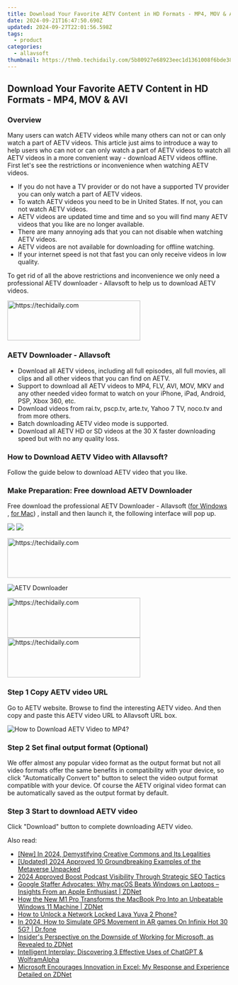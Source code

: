 ```yaml
---
title: Download Your Favorite AETV Content in HD Formats - MP4, MOV & AVI
date: 2024-09-21T16:47:50.690Z
updated: 2024-09-27T22:01:56.598Z
tags:
  - product
categories:
  - allavsoft
thumbnail: https://thmb.techidaily.com/5b80927e68923eec1d1361008f6bde3827f135dcc6188baf767c77fe55f4ad9e.png
---
```


## Download Your Favorite AETV Content in HD Formats - MP4, MOV & AVI

### Overview

Many users can watch AETV videos while many others can not or can only watch a part of AETV videos. This article just aims to introduce a way to help users who can not or can only watch a part of AETV videos to watch all AETV videos in a more convenient way - download AETV videos offline. First let's see the restrictions or inconvenience when watching AETV videos.

* If you do not have a TV provider or do not have a supported TV provider you can only watch a part of AETV videos.
* To watch AETV videos you need to be in United States. If not, you can not watch AETV videos.
* AETV videos are updated time and time and so you will find many AETV videos that you like are no longer available.
* There are many annoying ads that you can not disable when watching AETV videos.
* AETV videos are not available for downloading for offline watching.
* If your internet speed is not that fast you can only receive videos in low quality.

To get rid of all the above restrictions and inconvenience we only need a professional AETV downloader - Allavsoft to help us to download AETV videos.

<!-- affiliate ads begin -->
<a href="https://aligracehair.sjv.io/c/5597632/1959707/19272" target="_top" id="1959707">
  <img src="//a.impactradius-go.com/display-ad/19272-1959707" border="0" alt="https://techidaily.com" width="300" height="90"/>
</a>
<img height="0" width="0" src="https://aligracehair.sjv.io/i/5597632/1959707/19272" style="position:absolute;visibility:hidden;" border="0" />
<!-- affiliate ads end -->

### AETV Downloader - Allavsoft

* Download all AETV videos, including all full episodes, all full movies, all clips and all other videos that you can find on AETV.
* Support to download all AETV videos to MP4, FLV, AVI, MOV, MKV and any other needed video format to watch on your iPhone, iPad, Android, PSP, Xbox 360, etc.
* Download videos from rai.tv, pscp.tv, arte.tv, Yahoo 7 TV, noco.tv and from more others.
* Batch downloading AETV video mode is supported.
* Download all AETV HD or SD videos at the 30 X faster downloading speed but with no any quality loss.

### How to Download AETV Video with Allavsoft?

Follow the guide below to download AETV video that you like.

### Make Preparation: Free download AETV Downloader

Free download the professional AETV Downloader - Allavsoft ([for Windows](https://tools.techidaily.com/allavsoft/products/) , [for Mac](https://tools.techidaily.com/allavsoft/products/)) , install and then launch it, the following interface will pop up.

[![](https://www.allavsoft.com/how-to/../images/how-to/free-download-win.jpg)](https://tools.techidaily.com/allavsoft/products/) [![](https://www.allavsoft.com/how-to/../images/how-to/free-download-mac.jpg)](https://tools.techidaily.com/allavsoft/products/)

<!-- affiliate ads begin -->
<a href="https://imp.i357552.net/c/5597632/1006793/11832" target="_top" id="1006793">
  <img src="//a.impactradius-go.com/display-ad/11832-1006793" border="0" alt="https://techidaily.com" width="728" height="90"/>
</a>
<img height="0" width="0" src="https://imp.i357552.net/i/5597632/1006793/11832" style="position:absolute;visibility:hidden;" border="0" />
<!-- affiliate ads end -->

![AETV Downloader](https://www.allavsoft.com/how-to/../images/allavsoft/screen-shot-600.jpg)

<!-- affiliate ads begin -->
<a href="https://laganoo.pxf.io/c/5597632/1484910/16446" target="_top" id="1484910">
  <img src="//a.impactradius-go.com/display-ad/16446-1484910" border="0" alt="https://techidaily.com" width="300" height="90"/>
</a>
<img height="0" width="0" src="https://laganoo.pxf.io/i/5597632/1484910/16446" style="position:absolute;visibility:hidden;" border="0" />
<!-- affiliate ads end -->

<!-- affiliate ads begin -->
<a href="https://aligracehair.sjv.io/c/5597632/1972665/19272" target="_top" id="1972665">
  <img src="//a.impactradius-go.com/display-ad/19272-1972665" border="0" alt="https://techidaily.com" width="300" height="90"/>
</a>
<img height="0" width="0" src="https://aligracehair.sjv.io/i/5597632/1972665/19272" style="position:absolute;visibility:hidden;" border="0" />
<!-- affiliate ads end -->

### Step 1 Copy AETV video URL

Go to AETV website. Browse to find the interesting AETV video. And then copy and paste this AETV video URL to Allavsoft URL box.

![How to Download AETV Video to MP4?](https://www.allavsoft.com/how-to/../images/how-to/download-rtmp-video/download-rtmp-video.jpg)

### Step 2 Set final output format (Optional)

We offer almost any popular video format as the output format but not all video formats offer the same benefits in compatibility with your device, so click "Automatically Convert to" button to select the video output format compatible with your device. Of course the AETV original video format can be automatically saved as the output format by default.

### Step 3 Start to download AETV video

Click "Download" button to complete downloading AETV video.

<ins class="adsbygoogle"
     style="display:block"
     data-ad-format="autorelaxed"
     data-ad-client="ca-pub-7571918770474297"
     data-ad-slot="1223367746"></ins>

<ins class="adsbygoogle"
     style="display:block"
     data-ad-client="ca-pub-7571918770474297"
     data-ad-slot="8358498916"
     data-ad-format="auto"
     data-full-width-responsive="true"></ins>

<span class="atpl-alsoreadstyle">Also read:</span>
<div><ul>
<li><a href="https://facebook-video-footage.techidaily.com/new-in-2024-demystifying-creative-commons-and-its-legalities/"><u>[New] In 2024, Demystifying Creative Commons and Its Legalities</u></a></li>
<li><a href="https://vp-tips.techidaily.com/updated-2024-approved-10-groundbreaking-examples-of-the-metaverse-unpacked/"><u>[Updated] 2024 Approved 10 Groundbreaking Examples of the Metaverse Unpacked</u></a></li>
<li><a href="https://article-tips.techidaily.com/2024-approved-boost-podcast-visibility-through-strategic-seo-tactics/"><u>2024 Approved Boost Podcast Visibility Through Strategic SEO Tactics</u></a></li>
<li><a href="https://win-lab.techidaily.com/google-staffer-advocates-why-macos-beats-windows-on-laptops-insights-from-an-apple-enthusiast-zdnet/"><u>Google Staffer Advocates: Why macOS Beats Windows on Laptops – Insights From an Apple Enthusiast | ZDNet</u></a></li>
<li><a href="https://win-lab.techidaily.com/how-the-new-m1-pro-transforms-the-macbook-pro-into-an-unbeatable-windows-11-machine-zdnet/"><u>How the New M1 Pro Transforms the MacBook Pro Into an Unbeatable Windows 11 Machine | ZDNet</u></a></li>
<li><a href="https://android-unlock.techidaily.com/how-to-unlock-a-network-locked-lava-yuva-2-phone-by-drfone-android/"><u>How to Unlock a Network Locked Lava Yuva 2 Phone?</u></a></li>
<li><a href="https://review-topics.techidaily.com/in-2024-how-to-simulate-gps-movement-in-ar-games-on-infinix-hot-30-5g-drfone-by-drfone-virtual-android/"><u>In 2024, How to Simulate GPS Movement in AR games On Infinix Hot 30 5G? | Dr.fone</u></a></li>
<li><a href="https://win-lab.techidaily.com/insiders-perspective-on-the-downside-of-working-for-microsoft-as-revealed-to-zdnet/"><u>Insider's Perspective on the Downside of Working for Microsoft, as Revealed to ZDNet</u></a></li>
<li><a href="https://tech-haven.techidaily.com/intelligent-interplay-discovering-3-effective-uses-of-chatgpt-and-wolframalpha/"><u>Intelligent Interplay: Discovering 3 Effective Uses of ChatGPT & WolframAlpha</u></a></li>
<li><a href="https://win-lab.techidaily.com/microsoft-encourages-innovation-in-excel-my-response-and-experience-detailed-on-zdnet/"><u>Microsoft Encourages Innovation in Excel: My Response and Experience Detailed on ZDNet</u></a></li>
</ul></div>

